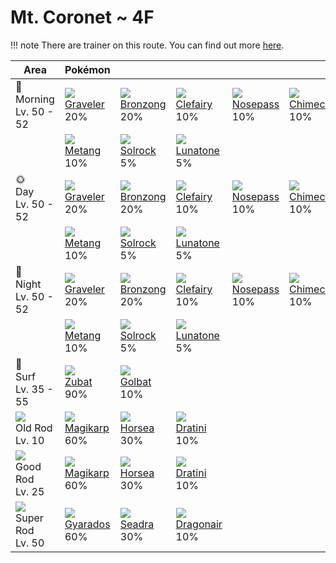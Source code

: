 # Mt. Coronet ~ 4F

!!! note
    There are trainer on this route. You can find out more [here](../../trainer_changes/mt_coronet__4f/).


Area                                  | Pokémon                         | &nbsp;                          | &nbsp;                           | &nbsp;                          | &nbsp;                          | &nbsp;                        | 
---                                   | ---                             | ---                             | ---                              | ---                             | ---                             | ---                           | 
🌅<br>Morning<br>Lv. 50 - 52           | ![][075]<br> [Graveler]<br> 20% | ![][437]<br> [Bronzong]<br> 20% | ![][035]<br> [Clefairy]<br> 10%  | ![][299]<br> [Nosepass]<br> 10% | ![][358]<br> [Chimecho]<br> 10% | ![][042]<br> [Golbat]<br> 10% | 
&nbsp;                                | ![][375]<br> [Metang]<br> 10%   | ![][338]<br> [Solrock]<br> 5%   | ![][337]<br> [Lunatone]<br> 5%   | &nbsp;                          | &nbsp;                          | &nbsp;                        | 
🌞<br>Day<br>Lv. 50 - 52               | ![][075]<br> [Graveler]<br> 20% | ![][437]<br> [Bronzong]<br> 20% | ![][035]<br> [Clefairy]<br> 10%  | ![][299]<br> [Nosepass]<br> 10% | ![][358]<br> [Chimecho]<br> 10% | ![][042]<br> [Golbat]<br> 10% | 
&nbsp;                                | ![][375]<br> [Metang]<br> 10%   | ![][338]<br> [Solrock]<br> 5%   | ![][337]<br> [Lunatone]<br> 5%   | &nbsp;                          | &nbsp;                          | &nbsp;                        | 
🌙<br>Night<br>Lv. 50 - 52             | ![][075]<br> [Graveler]<br> 20% | ![][437]<br> [Bronzong]<br> 20% | ![][035]<br> [Clefairy]<br> 10%  | ![][299]<br> [Nosepass]<br> 10% | ![][358]<br> [Chimecho]<br> 10% | ![][042]<br> [Golbat]<br> 10% | 
&nbsp;                                | ![][375]<br> [Metang]<br> 10%   | ![][338]<br> [Solrock]<br> 5%   | ![][337]<br> [Lunatone]<br> 5%   | &nbsp;                          | &nbsp;                          | &nbsp;                        | 
🌊<br> Surf<br>Lv. 35 - 55             | ![][041]<br> [Zubat]<br> 90%    | ![][042]<br> [Golbat]<br> 10%   | &nbsp;                           | &nbsp;                          | &nbsp;                          | &nbsp;                        | 
![][old-rod]<br>Old Rod<br>Lv. 10     | ![][129]<br> [Magikarp]<br> 60% | ![][116]<br> [Horsea]<br> 30%   | ![][147]<br> [Dratini]<br> 10%   | &nbsp;                          | &nbsp;                          | &nbsp;                        | 
![][good-rod]<br>Good Rod<br>Lv. 25   | ![][129]<br> [Magikarp]<br> 60% | ![][116]<br> [Horsea]<br> 30%   | ![][147]<br> [Dratini]<br> 10%   | &nbsp;                          | &nbsp;                          | &nbsp;                        | 
![][super-rod]<br>Super Rod<br>Lv. 50 | ![][130]<br> [Gyarados]<br> 60% | ![][117]<br> [Seadra]<br> 30%   | ![][148]<br> [Dragonair]<br> 10% | &nbsp;                          | &nbsp;                          | &nbsp;                        | 

[Clefairy]: ../../pokemon_changes/035/
[Zubat]: ../../pokemon_changes/041/
[Golbat]: ../../pokemon_changes/042/
[Graveler]: ../../pokemon_changes/075/
[Horsea]: ../../pokemon_changes/116/
[Seadra]: ../../pokemon_changes/117/
[Magikarp]: ../../pokemon_changes/129/
[Gyarados]: ../../pokemon_changes/130/
[Dratini]: ../../pokemon_changes/147/
[Dragonair]: ../../pokemon_changes/148/
[Nosepass]: ../../pokemon_changes/299/
[Lunatone]: ../../pokemon_changes/337/
[Solrock]: ../../pokemon_changes/338/
[Chimecho]: ../../pokemon_changes/358/
[Metang]: ../../pokemon_changes/375/
[Bronzong]: ../../pokemon_changes/437/
[good-rod]: ../img/items/good-rod.png
[old-rod]: ../img/items/old-rod.png
[super-rod]: ../img/items/super-rod.png
[035]: ../img/pokemon/035.png
[041]: ../img/pokemon/041.png
[042]: ../img/pokemon/042.png
[075]: ../img/pokemon/075.png
[116]: ../img/pokemon/116.png
[117]: ../img/pokemon/117.png
[129]: ../img/pokemon/129.png
[130]: ../img/pokemon/130.png
[147]: ../img/pokemon/147.png
[148]: ../img/pokemon/148.png
[299]: ../img/pokemon/299.png
[337]: ../img/pokemon/337.png
[338]: ../img/pokemon/338.png
[358]: ../img/pokemon/358.png
[375]: ../img/pokemon/375.png
[437]: ../img/pokemon/437.png
